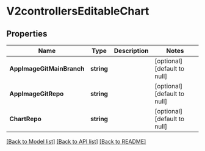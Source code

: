 # V2controllersEditableChart

## Properties
Name | Type | Description | Notes
------------ | ------------- | ------------- | -------------
**AppImageGitMainBranch** | **string** |  | [optional] [default to null]
**AppImageGitRepo** | **string** |  | [optional] [default to null]
**ChartRepo** | **string** |  | [optional] [default to null]

[[Back to Model list]](../README.md#documentation-for-models) [[Back to API list]](../README.md#documentation-for-api-endpoints) [[Back to README]](../README.md)


